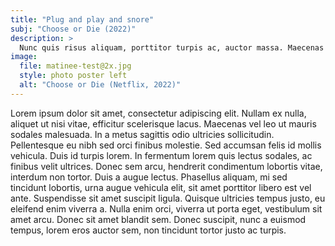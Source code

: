 ```yaml
---
title: "Plug and play and snore"
subj: "Choose or Die (2022)"
description: >
  Nunc quis risus aliquam, porttitor turpis ac, auctor massa. Maecenas dapibus mauris purus.
image: 
  file: matinee-test@2x.jpg
  style: photo poster left
  alt: "Choose or Die (Netflix, 2022)"
---
```

Lorem ipsum dolor sit amet, consectetur adipiscing elit. Nullam ex nulla, aliquet ut nisi vitae, efficitur scelerisque lacus. Maecenas vel leo ut mauris sodales malesuada. In a metus sagittis odio ultricies sollicitudin. Pellentesque eu nibh sed orci finibus molestie.<!--more--> Sed accumsan felis id mollis vehicula. Duis id turpis lorem. In fermentum lorem quis lectus sodales, ac finibus velit ultrices. Donec sem arcu, hendrerit condimentum lobortis vitae, interdum non tortor. Duis a augue lectus. Phasellus aliquam, mi sed tincidunt lobortis, urna augue vehicula elit, sit amet porttitor libero est vel ante. Suspendisse sit amet suscipit ligula. Quisque ultricies tempus justo, eu eleifend enim viverra a. Nulla enim orci, viverra ut porta eget, vestibulum sit amet arcu. Donec sit amet blandit sem. Donec suscipit, nunc a euismod tempus, lorem eros auctor sem, non tincidunt tortor justo ac turpis.
